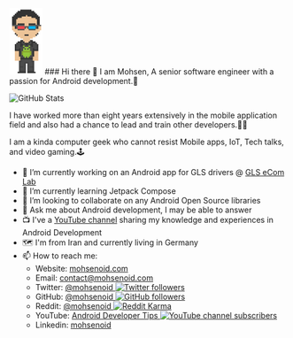 <img src="avatar.png" alt="avatar" style="zoom:25%;" />
### Hi there 👋 I am Mohsen,
A senior software engineer with a passion for Android development.🤖

![GitHub Stats](https://github-readme-stats.vercel.app/api?username=mohsenoid&theme=radical&show_icons=true&include_all_commits=true)

I have worked more than eight years extensively in the mobile application field and also had a chance to lead and train other developers.👨‍💻

I am a kinda computer geek who cannot resist Mobile apps, IoT, Tech talks, and video gaming.🕹

- 🔭 I’m currently working on an Android app for GLS drivers @ [GLS eCom Lab](https://github.com/gls-ecl)
- 🌱 I’m currently learning Jetpack Compose
- 👯 I’m looking to collaborate on any Android Open Source libraries
- 💬 Ask me about Android development, I may be able to answer
- 📺 I've a [YouTube channel](https://youtube.com/channel/UCVyVqVRYcykw6OFu61RkPsw) sharing my knowledge and experiences in Android Development
- 🗺 I'm from Iran and currently living in Germany
- 📫 How to reach me:
  - Website: [mohsenoid.com](https://mohsenoid.com)
  - Email: [contact@mohsenoid.com](mailto:contact@mohsenoid.com)
  - Twitter: [@mohsenoid ![Twitter followers](https://img.shields.io/twitter/follow/mohsenoid?style=social)](https://twitter.com/@mohsenoid)
  - GitHub: [@mohsenoid ![GitHub followers](https://img.shields.io/github/followers/mohsenoid?style=social)](https://github.com/mohsenoid/)
  - Reddit: [@mohsenoid ![Reddit Karma](https://img.shields.io/reddit/user-karma/combined/mohseniod?style=social)](https://www.reddit.com/user/mohseniod)
  - YouTube: [Android Developer Tips ![YouTube channel subscribers](https://img.shields.io/youtube/channel/subscribers/UCVyVqVRYcykw6OFu61RkPsw?style=social)](https://www.youtube.com/channel/UCVyVqVRYcykw6OFu61RkPsw)
  - Linkedin: [mohsenoid](https://www.linkedin.com/in/mohsenoid/)

